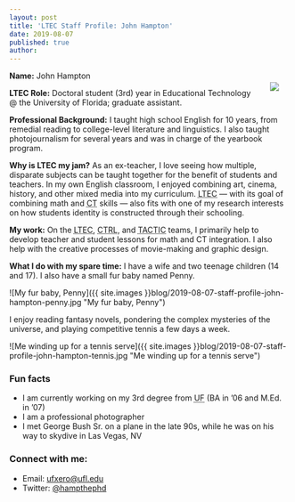 ```yaml
---
layout: post
title: 'LTEC Staff Profile: John Hampton'
date: 2019-08-07
published: true
author:
---
```


<img src="{{ site.images }}blog/2019-08-07-staff-profile-john-hampton-headshot.jpg" style="float:right;padding:20px;"> 

**Name:** John Hampton

**LTEC Role:** Doctoral student (3rd) year in Educational Technology @ the University of Florida; graduate assistant. 


**Professional Background:** I taught high school English for 10 years, from remedial reading to college-level literature and linguistics. I also taught photojournalism for several years and was in charge of the yearbook program.


<!--excerpt-->

**Why is LTEC my jam?** As an ex-teacher, I love seeing how multiple, disparate subjects can be taught together for the benefit of students and teachers. In my own English classroom, I enjoyed combining art, cinema, history, and other mixed media into my curriculum. <abbr title="Learning Trajectories for Everyday Computing">LTEC</abbr> — with its goal of combining math and <abbr title="Computational Thinking">CT</abbr> skills — also fits with one of my research interests on how students identity is constructed through their schooling.

**My work:** On the <abbr title="Learning Trajectories for Everyday Computing">LTEC</abbr>, <abbr title="Creative Technology Research Lab">CTRL</abbr>, and <abbr title="Teaching All Computational Thinking through Inclusion and Collaboration">TACTIC</abbr> teams, I primarily help to develop teacher and student lessons for math and CT integration. I also help with the creative processes of movie-making and graphic design.

**What I do with my spare time:** I have a wife and two teenage children (14 and 17). I also have a small fur baby named Penny.

![My fur baby, Penny]({{ site.images }}blog/2019-08-07-staff-profile-john-hampton-penny.jpg "My fur baby, Penny")

I enjoy reading fantasy novels, pondering the complex mysteries of the universe, and playing competitive tennis a few days a week.

![Me winding up for a tennis serve]({{ site.images }}blog/2019-08-07-staff-profile-john-hampton-tennis.jpg "Me winding up for a tennis serve")

### Fun facts ###
* I am currently working on my 3rd degree from <abbr title="University of Florida">UF</abbr> (BA in ’06 and M.Ed. in ’07)
* I am a professional photographer
* I met George Bush Sr. on a plane in the late 90s, while he was on his way to skydive in Las Vegas, NV

### Connect with me: ###
* Email: [ufxero@ufl.edu](mailto:ufxero@ufl.edu)
* Twitter: [@hampthephd](https://twitter.com/hampthephd)
